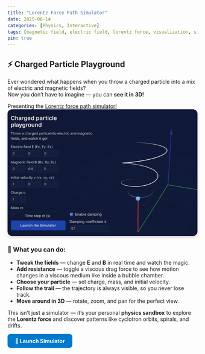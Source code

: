 ```yaml
---
title: "Lorentz Force Path Simulator"
date: 2025-08-14
categories: [Physics, Interactive]
tags: [magnetic field, electric field, lorentz force, visualization, simulation, JavaScript, 3D]
pin: true
---
```


## ⚡ Charged Particle Playground

Ever wondered what happens when you throw a charged particle into a mix of electric and magnetic fields?  
Now you don’t have to imagine — you can **see it in 3D!**

Presenting the <a href="/path-simulator">Lorentz force path simulator!</a>
<a href="/path-simulator">
  <img src="/assets/img/teaser_path_simulator.png" alt="3D Lorentz Force Simulator" style="max-width:100%; border-radius:12px; box-shadow:0 4px 8px rgba(0,0,0,0.15);">
</a>

### 🎯 What you can do:
- **Tweak the fields** — change **E** and **B** in real time and watch the magic.  
- **Add resistance** — toggle a viscous drag force to see how motion changes in a viscous medium like inside a bubble chamber.  
- **Choose your particle** — set charge, mass, and initial velocity.  
- **Follow the trail** — the trajectory is always visible, so you never lose track.  
- **Move around in 3D** — rotate, zoom, and pan for the perfect view.

This isn’t just a simulator — it’s your personal **physics sandbox** to explore the **Lorentz force** and discover patterns like cyclotron orbits, spirals, and drifts.  

<div style="align:center;">
<a href="/path-simulator" style="display:inline-block; padding:10px 20px; background-color:#007acc; color:white; text-decoration:none; border-radius:8px; font-weight:bold;">
    🚀 Launch Simulator
  </a>
</div>

